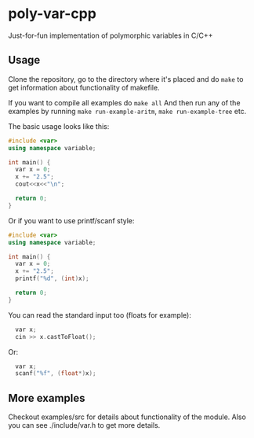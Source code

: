 # poly-var-cpp
Just-for-fun implementation of polymorphic variables in C/C++

## Usage

Clone the repository, go to the directory where it's placed
and do `make` to get information about functionality of makefile.

If you want to compile all examples do `make all`
And then run any of the examples by running  `make run-example-aritm`, `make run-example-tree` etc.

The basic usage looks like this:

```c++
#include <var>
using namespace variable;

int main() {
  var x = 0;
  x += "2.5";
  cout<<x<<"\n";

  return 0;
}
```

Or if you want to use printf/scanf style:

```c++
#include <var>
using namespace variable;

int main() {
  var x = 0;
  x += "2.5";
  printf("%d", (int)x);

  return 0;
}
```

You can read the standard input too (floats for example):

```c++
  var x;
  cin >> x.castToFloat();
```

Or:
```c++
  var x;
  scanf("%f", (float*)x);
```


## More examples

Checkout examples/src for details about functionality of the module.
Also you can see ./include/var.h to get more details.
